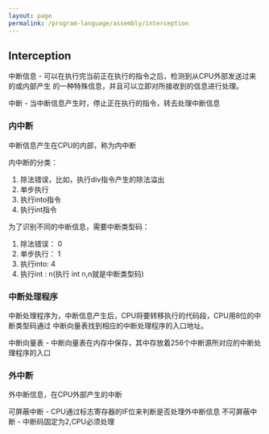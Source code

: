 ```yaml
---
layout: page
permalink: /program-language/assembly/interception
---
```


## Interception
中断信息 - 可以在执行完当前正在执行的指令之后，检测到从CPU外部发送过来的或内部产生
的一种特殊信息，并且可以立即对所接收到的信息进行处理。

中断 - 当中断信息产生时，停止正在执行的指令，转去处理中断信息

### 内中断
中断信息产生在CPU的内部，称为内中断

内中断的分类：

1. 除法错误，比如，执行div指令产生的除法溢出
2. 单步执行
3. 执行into指令
4. 执行int指令

为了识别不同的中断信息，需要中断类型码：

1. 除法错误： 0
2. 单步执行： 1
3. 执行into:  4
4. 执行int :  n(执行 int n,n就是中断类型码)

### 中断处理程序
中断处理程序为，中断信息产生后，CPU将要转移执行的代码段，CPU用8位的中断类型码通过
中断向量表找到相应的中断处理程序的入口地址。

中断向量表 - 中断向量表在内存中保存，其中存放着256个中断源所对应的中断处理程序的入口


### 外中断

外中断信息，在CPU外部产生的中断

可屏蔽中断 - CPU通过标志寄存器的IF位来判断是否处理外中断信息
不可屏蔽中断 - 中断码固定为2,CPU必须处理


